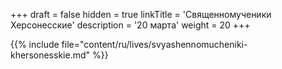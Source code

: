 +++
draft = false
hidden = true
linkTitle = 'Священномученики Херсонесские'
description = '20 марта'
weight = 20
+++

{{% include file="content/ru/lives/svyashennomucheniki-khersonesskie.md" %}}
